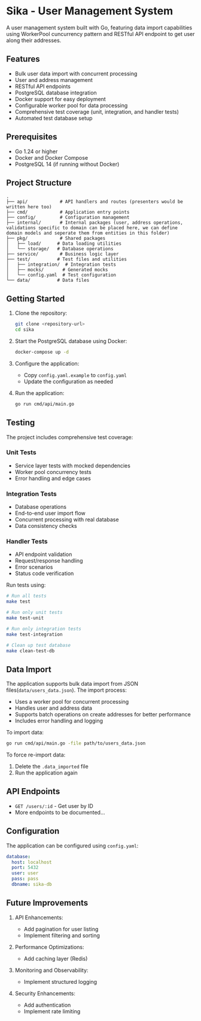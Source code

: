 # Sika - User Management System

A user management system built with Go, featuring data import capabilities using WorkerPool cuncurrency pattern and RESTful API endpoint to get user along their addresses.

## Features

- Bulk user data import with concurrent processing
- User and address management
- RESTful API endpoints
- PostgreSQL database integration
- Docker support for easy deployment
- Configurable worker pool for data processing
- Comprehensive test coverage (unit, integration, and handler tests)
- Automated test database setup

## Prerequisites

- Go 1.24 or higher
- Docker and Docker Compose
- PostgreSQL 14 (if running without Docker)

## Project Structure

```
.
├── api/            # API handlers and routes (presenters would be written here too)
├── cmd/            # Application entry points
├── config/         # Configuration management
├── internal/       # Internal packages (user, address operations, validations specific to domain can be placed here, we can define domain models and seperate them from entities in this folder)
├── pkg/            # Shared packages
│   ├── load/      # Data loading utilities
│   └── storage/   # Database operations
├── service/        # Business logic layer
├── test/          # Test files and utilities
│   ├── integration/  # Integration tests
│   ├── mocks/       # Generated mocks
│   └── config.yaml  # Test configuration
└── data/          # Data files
```

## Getting Started

1. Clone the repository:
   ```bash
   git clone <repository-url>
   cd sika
   ```

2. Start the PostgreSQL database using Docker:
   ```bash
   docker-compose up -d
   ```

3. Configure the application:
   - Copy `config.yaml.example` to `config.yaml`
   - Update the configuration as needed

4. Run the application:
   ```bash
   go run cmd/api/main.go
   ```

## Testing

The project includes comprehensive test coverage:

### Unit Tests
- Service layer tests with mocked dependencies
- Worker pool concurrency tests
- Error handling and edge cases

### Integration Tests
- Database operations
- End-to-end user import flow
- Concurrent processing with real database
- Data consistency checks

### Handler Tests
- API endpoint validation
- Request/response handling
- Error scenarios
- Status code verification

Run tests using:
```bash
# Run all tests
make test

# Run only unit tests
make test-unit

# Run only integration tests
make test-integration

# Clean up test database
make clean-test-db
```

## Data Import

The application supports bulk data import from JSON files(`data/users_data.json`). The import process:
- Uses a worker pool for concurrent processing
- Handles user and address data
- Supports batch operations on create addresses for better performance
- Includes error handling and logging

To import data:
```bash
go run cmd/api/main.go -file path/to/users_data.json
```

To force re-import data:
1. Delete the `.data_imported` file
2. Run the application again

## API Endpoints

- `GET /users/:id` - Get user by ID
- More endpoints to be documented...

## Configuration

The application can be configured using `config.yaml`:

```yaml
database:
  host: localhost
  port: 5432
  user: user
  pass: pass
  dbname: sika-db
```

## Future Improvements

1. API Enhancements:
   - Add pagination for user listing
   - Implement filtering and sorting

2. Performance Optimizations:
   - Add caching layer (Redis)

3. Monitoring and Observability:
   - Implement structured logging

4. Security Enhancements:
   - Add authentication
   - Implement rate limiting